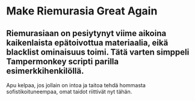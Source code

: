 # Make Riemurasia Great Again
Riemurasiaan on pesiytynyt viime aikoina kaikenlaista epätoivottua materiaalia, eikä blacklist ominaisuus toimi.
Tätä varten simppeli Tampermonkey scripti parilla esimerkkihenkilöllä.
----------
Apu kelpaa, jos jollain on intoa ja taitoa tehdä hommasta sofistikoituneempaa, omat taidot riittivät nyt tähän.
